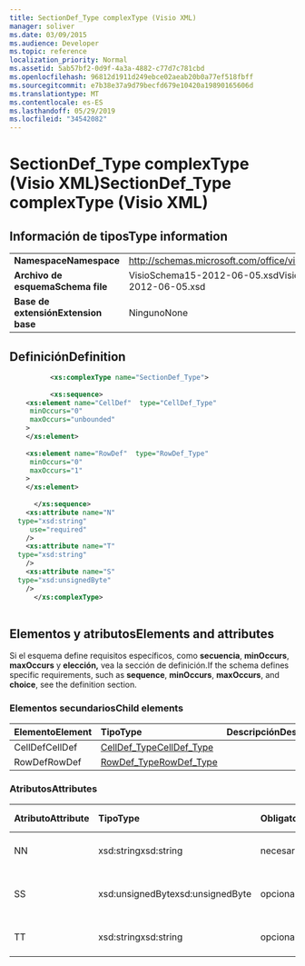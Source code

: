 ```yaml
---
title: SectionDef_Type complexType (Visio XML)
manager: soliver
ms.date: 03/09/2015
ms.audience: Developer
ms.topic: reference
localization_priority: Normal
ms.assetid: 5ab57bf2-0d9f-4a3a-4882-c77d7c781cbd
ms.openlocfilehash: 96812d1911d249ebce02aeab20b0a77ef518fbff
ms.sourcegitcommit: e7b38e37a9d79becfd679e10420a19890165606d
ms.translationtype: MT
ms.contentlocale: es-ES
ms.lasthandoff: 05/29/2019
ms.locfileid: "34542082"
---
```

# <a name="sectiondef_type-complextype-visio-xml"></a><span data-ttu-id="dcb33-102">SectionDef_Type complexType (Visio XML)</span><span class="sxs-lookup"><span data-stu-id="dcb33-102">SectionDef_Type complexType (Visio XML)</span></span>

## <a name="type-information"></a><span data-ttu-id="dcb33-103">Información de tipos</span><span class="sxs-lookup"><span data-stu-id="dcb33-103">Type information</span></span>

|||
|:-----|:-----|
|<span data-ttu-id="dcb33-104">**Namespace**</span><span class="sxs-lookup"><span data-stu-id="dcb33-104">**Namespace**</span></span> <br/> |http://schemas.microsoft.com/office/visio/2011/1/core  <br/> |
|<span data-ttu-id="dcb33-105">**Archivo de esquema**</span><span class="sxs-lookup"><span data-stu-id="dcb33-105">**Schema file**</span></span> <br/> |<span data-ttu-id="dcb33-106">VisioSchema15-2012-06-05.xsd</span><span class="sxs-lookup"><span data-stu-id="dcb33-106">VisioSchema15-2012-06-05.xsd</span></span>  <br/> |
|<span data-ttu-id="dcb33-107">**Base de extensión**</span><span class="sxs-lookup"><span data-stu-id="dcb33-107">**Extension base**</span></span> <br/> |<span data-ttu-id="dcb33-108">Ninguno</span><span class="sxs-lookup"><span data-stu-id="dcb33-108">None</span></span>  <br/> |
   
## <a name="definition"></a><span data-ttu-id="dcb33-109">Definición</span><span class="sxs-lookup"><span data-stu-id="dcb33-109">Definition</span></span>

```XML
          <xs:complexType name="SectionDef_Type">
          
          <xs:sequence>
    <xs:element name="CellDef"  type="CellDef_Type"
     minOccurs="0"
     maxOccurs="unbounded"
    >
    </xs:element>
    
    <xs:element name="RowDef"  type="RowDef_Type"
     minOccurs="0"
     maxOccurs="1"
    >
    </xs:element>
    
      </xs:sequence>
    <xs:attribute name="N"
  type="xsd:string"
     use="required"
    />
    <xs:attribute name="T"
  type="xsd:string"
    />
    <xs:attribute name="S"
  type="xsd:unsignedByte"
    />
      </xs:complexType>
      
```

## <a name="elements-and-attributes"></a><span data-ttu-id="dcb33-110">Elementos y atributos</span><span class="sxs-lookup"><span data-stu-id="dcb33-110">Elements and attributes</span></span>

<span data-ttu-id="dcb33-111">Si el esquema define requisitos específicos, como **secuencia**, **minOccurs**, **maxOccurs** y **elección,** vea la sección de definición.</span><span class="sxs-lookup"><span data-stu-id="dcb33-111">If the schema defines specific requirements, such as **sequence**, **minOccurs**, **maxOccurs**, and **choice**, see the definition section.</span></span> 
  
### <a name="child-elements"></a><span data-ttu-id="dcb33-112">Elementos secundarios</span><span class="sxs-lookup"><span data-stu-id="dcb33-112">Child elements</span></span>

|<span data-ttu-id="dcb33-113">**Elemento**</span><span class="sxs-lookup"><span data-stu-id="dcb33-113">**Element**</span></span>|<span data-ttu-id="dcb33-114">**Tipo**</span><span class="sxs-lookup"><span data-stu-id="dcb33-114">**Type**</span></span>|<span data-ttu-id="dcb33-115">**Descripción**</span><span class="sxs-lookup"><span data-stu-id="dcb33-115">**Description**</span></span>|
|:-----|:-----|:-----|
|<span data-ttu-id="dcb33-116">CellDef</span><span class="sxs-lookup"><span data-stu-id="dcb33-116">CellDef</span></span> <br/> |[<span data-ttu-id="dcb33-117">CellDef_Type</span><span class="sxs-lookup"><span data-stu-id="dcb33-117">CellDef_Type</span></span>](celldef_type-complextypevisio-xml.md) <br/> ||
|<span data-ttu-id="dcb33-118">RowDef</span><span class="sxs-lookup"><span data-stu-id="dcb33-118">RowDef</span></span> <br/> |[<span data-ttu-id="dcb33-119">RowDef_Type</span><span class="sxs-lookup"><span data-stu-id="dcb33-119">RowDef_Type</span></span>](rowdef_type-complextypevisio-xml.md) <br/> ||
   
### <a name="attributes"></a><span data-ttu-id="dcb33-120">Atributos</span><span class="sxs-lookup"><span data-stu-id="dcb33-120">Attributes</span></span>

|<span data-ttu-id="dcb33-121">**Atributo**</span><span class="sxs-lookup"><span data-stu-id="dcb33-121">**Attribute**</span></span>|<span data-ttu-id="dcb33-122">**Tipo**</span><span class="sxs-lookup"><span data-stu-id="dcb33-122">**Type**</span></span>|<span data-ttu-id="dcb33-123">**Obligatorio**</span><span class="sxs-lookup"><span data-stu-id="dcb33-123">**Required**</span></span>|<span data-ttu-id="dcb33-124">**Descripción**</span><span class="sxs-lookup"><span data-stu-id="dcb33-124">**Description**</span></span>|<span data-ttu-id="dcb33-125">**Posibles valores**</span><span class="sxs-lookup"><span data-stu-id="dcb33-125">**Possible values**</span></span>|
|:-----|:-----|:-----|:-----|:-----|
|<span data-ttu-id="dcb33-126">N</span><span class="sxs-lookup"><span data-stu-id="dcb33-126">N</span></span>  <br/> |<span data-ttu-id="dcb33-127">xsd:string</span><span class="sxs-lookup"><span data-stu-id="dcb33-127">xsd:string</span></span>  <br/> |<span data-ttu-id="dcb33-128">necesario</span><span class="sxs-lookup"><span data-stu-id="dcb33-128">required</span></span>  <br/> ||<span data-ttu-id="dcb33-129">Valores del tipo xsd:string.</span><span class="sxs-lookup"><span data-stu-id="dcb33-129">Values of the xsd:string type.</span></span>  <br/> |
|<span data-ttu-id="dcb33-130">S</span><span class="sxs-lookup"><span data-stu-id="dcb33-130">S</span></span>  <br/> |<span data-ttu-id="dcb33-131">xsd:unsignedByte</span><span class="sxs-lookup"><span data-stu-id="dcb33-131">xsd:unsignedByte</span></span>  <br/> |<span data-ttu-id="dcb33-132">opcional</span><span class="sxs-lookup"><span data-stu-id="dcb33-132">optional</span></span>  <br/> ||<span data-ttu-id="dcb33-133">Valores del tipo xsd:unsignedByte.</span><span class="sxs-lookup"><span data-stu-id="dcb33-133">Values of the xsd:unsignedByte type.</span></span>  <br/> |
|<span data-ttu-id="dcb33-134">T</span><span class="sxs-lookup"><span data-stu-id="dcb33-134">T</span></span>  <br/> |<span data-ttu-id="dcb33-135">xsd:string</span><span class="sxs-lookup"><span data-stu-id="dcb33-135">xsd:string</span></span>  <br/> |<span data-ttu-id="dcb33-136">opcional</span><span class="sxs-lookup"><span data-stu-id="dcb33-136">optional</span></span>  <br/> ||<span data-ttu-id="dcb33-137">Valores del tipo xsd:string.</span><span class="sxs-lookup"><span data-stu-id="dcb33-137">Values of the xsd:string type.</span></span>  <br/> |
   

